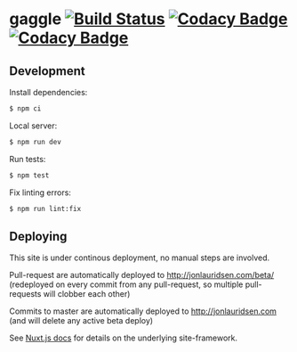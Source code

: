 # gaggle [![Build Status](https://travis-ci.org/gaggle/gaggle.svg?branch=master)](https://travis-ci.org/gaggle/gaggle) [![Codacy Badge](https://api.codacy.com/project/badge/Grade/bf677b3778a14823b77ae7f68c485616)](https://www.codacy.com/app/gaggle/gaggle?utm_source=github.com&amp;utm_medium=referral&amp;utm_content=gaggle/gaggle&amp;utm_campaign=Badge_Grade) [![Codacy Badge](https://api.codacy.com/project/badge/Coverage/bf677b3778a14823b77ae7f68c485616)](https://www.codacy.com/app/gaggle/gaggle?utm_source=github.com&amp;utm_medium=referral&amp;utm_content=gaggle/gaggle&amp;utm_campaign=Badge_Coverage)

## Development
Install dependencies:
```bash
$ npm ci
```

Local server:
``` bash
$ npm run dev
```

Run tests:
``` bash
$ npm test
```

Fix linting errors:
``` bash
$ npm run lint:fix
```

## Deploying
This site is under continous deployment, no manual steps are involved.

Pull-request are automatically deployed to http://jonlauridsen.com/beta/
(redeployed on every commit from any pull-request, so multiple pull-requests will clobber each other)

Commits to master are automatically deployed to http://jonlauridsen.com
(and will delete any active beta deploy)

See [Nuxt.js docs](https://nuxtjs.org) for details on the underlying site-framework.
